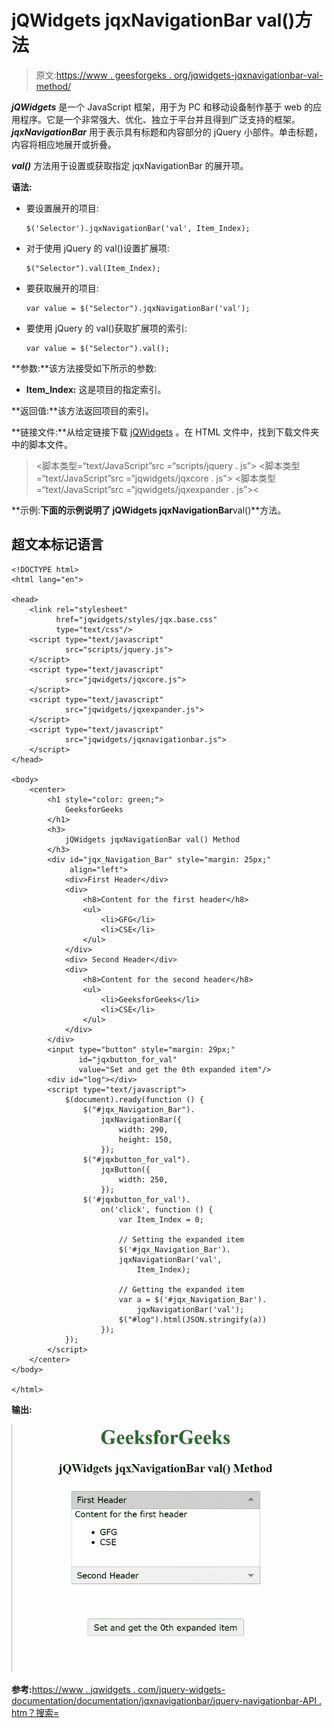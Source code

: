 # jQWidgets jqxNavigationBar val()方法

> 原文:[https://www . geesforgeks . org/jqwidgets-jqxnavigationbar-val-method/](https://www.geeksforgeeks.org/jqwidgets-jqxnavigationbar-val-method/)

***jQWidgets*** 是一个 JavaScript 框架，用于为 PC 和移动设备制作基于 web 的应用程序。它是一个非常强大、优化、独立于平台并且得到广泛支持的框架。 ***jqxNavigationBar*** 用于表示具有标题和内容部分的 jQuery 小部件。单击标题，内容将相应地展开或折叠。

***val()*** 方法用于设置或获取指定 jqxNavigationBar 的展开项。

**语法:**

*   要设置展开的项目:

    ```
    $('Selector').jqxNavigationBar('val', Item_Index);
    ```

*   对于使用 jQuery 的 val()设置扩展项:

    ```
    $("Selector").val(Item_Index);
    ```

*   要获取展开的项目:

    ```
    var value = $("Selector").jqxNavigationBar('val');
    ```

*   要使用 jQuery 的 val()获取扩展项的索引:

    ```
    var value = $("Selector").val();
    ```

**参数:**该方法接受如下所示的参数:

*   **Item_Index:** 这是项目的指定索引。

**返回值:**该方法返回项目的索引。

**链接文件:**从给定链接下载 [jQWidgets](https://www.jqwidgets.com/download/) 。在 HTML 文件中，找到下载文件夹中的脚本文件。

> <link rel="”stylesheet”" href="”jqwidgets/styles/jqx.base.css”" type="”text/css”">
> <脚本类型=“text/JavaScript”src =“scripts/jquery . js”></脚本>
> <脚本类型=“text/JavaScript”src =“jqwidgets/jqxcore . js”></脚本>
> <脚本类型=“text/JavaScript”src =“jqwidgets/jqxexpander . js”><

**示例:**下面的示例说明了 jQWidgets jqxNavigationBar**val()**方法。

## 超文本标记语言

```
<!DOCTYPE html>
<html lang="en">

<head>
    <link rel="stylesheet" 
          href="jqwidgets/styles/jqx.base.css"
          type="text/css"/>
    <script type="text/javascript" 
            src="scripts/jquery.js">
    </script>
    <script type="text/javascript" 
            src="jqwidgets/jqxcore.js">
    </script>
    <script type="text/javascript" 
            src="jqwidgets/jqxexpander.js">
    </script>
    <script type="text/javascript" 
            src="jqwidgets/jqxnavigationbar.js">
    </script>
</head>

<body>
    <center>
        <h1 style="color: green;">
            GeeksforGeeks
        </h1>
        <h3>
            jQWidgets jqxNavigationBar val() Method
        </h3>
        <div id="jqx_Navigation_Bar" style="margin: 25px;" 
             align="left">
            <div>First Header</div>
            <div>
                <h8>Content for the first header</h8>
                <ul>
                    <li>GFG</li>
                    <li>CSE</li>
                </ul>
            </div>
            <div> Second Header</div>
            <div>
                <h8>Content for the second header</h8>
                <ul>
                    <li>GeeksforGeeks</li>
                    <li>CSE</li>
                </ul>
            </div>
        </div>
        <input type="button" style="margin: 29px;" 
               id="jqxbutton_for_val" 
               value="Set and get the 0th expanded item"/>
        <div id="log"></div>
        <script type="text/javascript">
            $(document).ready(function () {
                $("#jqx_Navigation_Bar").
                    jqxNavigationBar({
                        width: 290,
                        height: 150,
                    });
                $("#jqxbutton_for_val").
                    jqxButton({
                        width: 250,
                    });
                $('#jqxbutton_for_val').
                    on('click', function () {
                        var Item_Index = 0;

                        // Setting the expanded item
                        $('#jqx_Navigation_Bar').
                        jqxNavigationBar('val',
                            Item_Index);

                        // Getting the expanded item
                        var a = $('#jqx_Navigation_Bar').
                            jqxNavigationBar('val');
                        $("#log").html(JSON.stringify(a))
                    });
            });
        </script>
    </center>
</body>

</html>
```

**输出:**

![](img/7a7f92a390e34d54a61748702af9321f.png)

**参考:**[https://www . jqwidgets . com/jquery-widgets-documentation/documentation/jqxnavigationbar/jquery-navigationbar-API . htm？搜索=](https://www.jqwidgets.com/jquery-widgets-documentation/documentation/jqxnavigationbar/jquery-navigationbar-api.htm?search=)